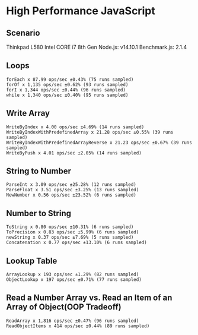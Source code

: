 # High Performance JavaScript
## Scenario
Thinkpad L580
Intel CORE i7 8th Gen
Node.js: v14.10.1
Benchmark.js: 2.1.4 
## Loops
```
forEach x 87.99 ops/sec ±0.43% (75 runs sampled)
forOf x 1,135 ops/sec ±0.62% (93 runs sampled)
forI x 1,344 ops/sec ±0.44% (96 runs sampled)
while x 1,340 ops/sec ±0.40% (95 runs sampled)
```
## Write Array
```
WriteByIndex x 4.00 ops/sec ±4.69% (14 runs sampled)
WriteByIndexWithPredefinedArray x 21.28 ops/sec ±0.55% (39 runs sampled)
WriteByIndexWithPredefinedArrayReverse x 21.23 ops/sec ±0.67% (39 runs sampled)
WriteByPush x 4.01 ops/sec ±2.05% (14 runs sampled)
```
## String to Number
```
ParseInt x 3.09 ops/sec ±25.28% (12 runs sampled)
ParseFloat x 3.51 ops/sec ±3.25% (13 runs sampled)
NewNumber x 0.56 ops/sec ±23.52% (6 runs sampled)
```
## Number to String
```
ToString x 0.80 ops/sec ±10.31% (6 runs sampled)
ToPrecision x 0.83 ops/sec ±5.99% (6 runs sampled)
newString x 0.37 ops/sec ±7.69% (5 runs sampled)
Concatenation x 0.77 ops/sec ±13.10% (6 runs sampled)
```
## Lookup Table
```
ArrayLookup x 193 ops/sec ±1.29% (82 runs sampled)
ObjectLookup x 197 ops/sec ±0.71% (77 runs sampled)
```
## Read a Number Array vs. Read an Item of an Array of Object(OOP Tradeoff)
```
ReadArray x 1,816 ops/sec ±0.47% (96 runs sampled)
ReadObjectItems x 414 ops/sec ±0.44% (89 runs sampled)
```

